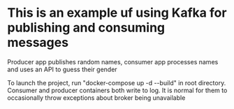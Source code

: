 # This is an example uf using Kafka for publishing and consuming messages
Producer app publishes random names, consumer app processes names and uses an API to guess their gender

To launch the project, run "docker-compose up -d --build" in root directory. Consumer and producer containers both write to log. It is normal for them to occasionally throw exceptions about broker being unavailable
